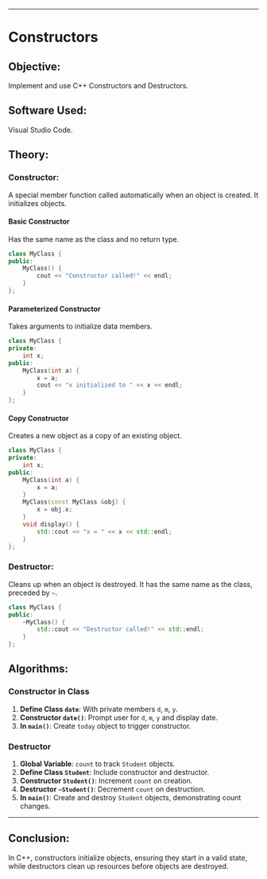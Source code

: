 
---

# Constructors

## Objective:
Implement and use C++ Constructors and Destructors.

## Software Used:
Visual Studio Code.

## Theory:
### Constructor:
A special member function called automatically when an object is created. It initializes objects.

#### Basic Constructor
Has the same name as the class and no return type.
```cpp
class MyClass {
public:
    MyClass() { 
        cout << "Constructor called!" << endl;
    }
};
```

#### Parameterized Constructor
Takes arguments to initialize data members.
```cpp
class MyClass {
private:
    int x;
public:
    MyClass(int a) {  
        x = a;
        cout << "x initialized to " << x << endl;
    }
};
```

#### Copy Constructor
Creates a new object as a copy of an existing object.
```cpp
class MyClass {
private:
    int x;
public:
    MyClass(int a) {  
        x = a;
    }
    MyClass(const MyClass &obj) {  
        x = obj.x;
    }
    void display() {
        std::cout << "x = " << x << std::endl;
    }
};
```

### Destructor:
Cleans up when an object is destroyed. It has the same name as the class, preceded by `~`.
```cpp
class MyClass {
public:
    ~MyClass() {  
        std::cout << "Destructor called!" << std::endl;
    }
};
```

## Algorithms:
### Constructor in Class
1. **Define Class `date`**: With private members `d`, `m`, `y`.
2. **Constructor `date()`**: Prompt user for `d`, `m`, `y` and display date.
3. **In `main()`**: Create `today` object to trigger constructor.

### Destructor
1. **Global Variable**: `count` to track `Student` objects.
2. **Define Class `Student`**: Include constructor and destructor.
3. **Constructor `Student()`**: Increment `count` on creation.
4. **Destructor `~Student()`**: Decrement `count` on destruction.
5. **In `main()`**: Create and destroy `Student` objects, demonstrating count changes.

---

## Conclusion:
In C++, constructors initialize objects, ensuring they start in a valid state, while destructors clean up resources before objects are destroyed.
